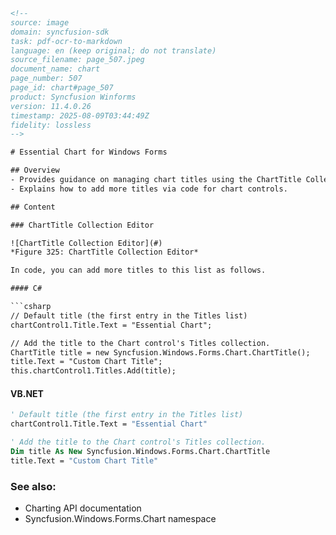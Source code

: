 ```html
<!--
source: image
domain: syncfusion-sdk
task: pdf-ocr-to-markdown
language: en (keep original; do not translate)
source_filename: page_507.jpeg
document_name: chart
page_number: 507
page_id: chart#page_507
product: Syncfusion Winforms
version: 11.4.0.26
timestamp: 2025-08-09T03:44:49Z
fidelity: lossless
-->

# Essential Chart for Windows Forms

## Overview
- Provides guidance on managing chart titles using the ChartTitle Collection Editor.
- Explains how to add more titles via code for chart controls.

## Content

### ChartTitle Collection Editor

![ChartTitle Collection Editor](#)
*Figure 325: ChartTitle Collection Editor*

In code, you can add more titles to this list as follows.

#### C#

```csharp
// Default title (the first entry in the Titles list)
chartControl1.Title.Text = "Essential Chart";

// Add the title to the Chart control's Titles collection.
ChartTitle title = new Syncfusion.Windows.Forms.Chart.ChartTitle();
title.Text = "Custom Chart Title";
this.chartControl1.Titles.Add(title);
```

#### VB.NET

```vb
' Default title (the first entry in the Titles list)
chartControl1.Title.Text = "Essential Chart"

' Add the title to the Chart control's Titles collection.
Dim title As New Syncfusion.Windows.Forms.Chart.ChartTitle
title.Text = "Custom Chart Title"
```

### See also:
- Charting API documentation
- Syncfusion.Windows.Forms.Chart namespace

<!-- tags: [chart, windows forms, title, collection editor, SYNCFUSION, winforms] keywords: [charttitle, collection editor, essential chart, syncfusion, windows forms, title, add, code] -->
```